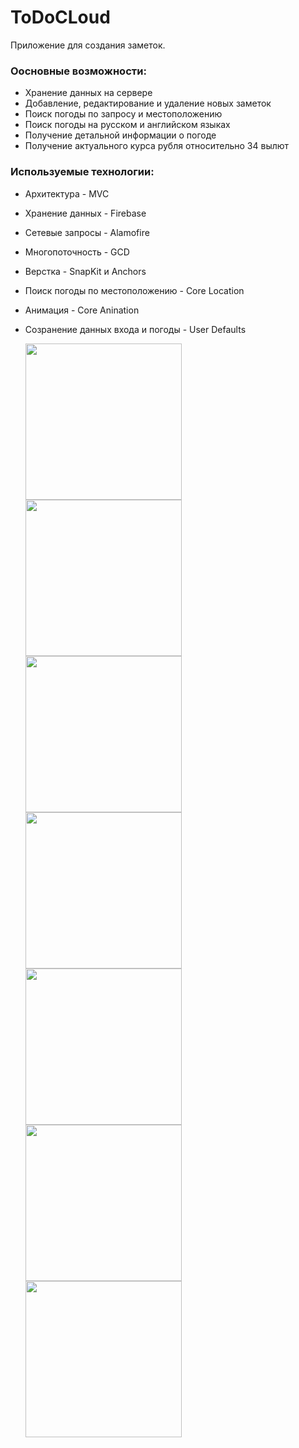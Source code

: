 # ToDoCLoud
Приложение для создания заметок.

### **Оосновные возможности:**
+ Хранение данных на сервере
+ Добавление, редактирование и удаление новых заметок
+ Поиск погоды по запросу и местоположению
+ Поиск погоды на русском и английском языках
+ Получение детальной информации о погоде
+ Получение актуального курса рубля относительно 34 вылют

### **Используемые технологии:**
+ Архитектура - MVC
+ Хранение данных - Firebase 
+ Сетевые запросы - Alamofire
+ Многопоточность - GCD
+ Верстка - SnapKit и Anchors
+ Поиск погоды по местоположению - Core Location
+ Анимация - Core Anination
+ Созранение данных входа и погоды - User Defaults 

    <img src="https://media.giphy.com/media/YkxRJ9H0dH1PN4frpv/giphy.gif" width="250">
    <img src="https://media.giphy.com/media/670j7g7pywjgIvvtpj/giphy.gif" width="250">
    <img src="https://media.giphy.com/media/vNd5RiNqpjcFwsuhAA/giphy.gif" width="250">
    <img src="https://media.giphy.com/media/ma7Xw5CjThNtiWjMId/giphy.gif" width="250">
    <img src="https://media.giphy.com/media/DCLUQk6BHWhGKCKaht/giphy.gif" width="250">
    <img src="https://media.giphy.com/media/IdPcWYiYuBAU9wa2Bd/giphy.gif" width="250"> 
    <img src="https://media.giphy.com/media/f76V4roB7cQVomP2H6/giphy.gif" width="250"> 
